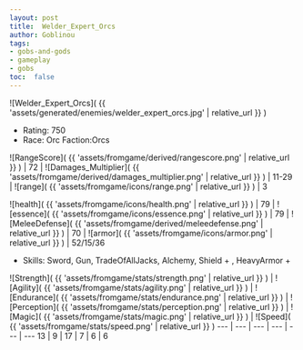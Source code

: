 ```yaml
---
layout: post
title:  Welder_Expert_Orcs
author: Goblinou
tags:
- gobs-and-gods
- gameplay
- gobs
toc:  false
---
```


![Welder_Expert_Orcs]( {{ 'assets/generated/enemies/welder_expert_orcs.jpg' | relative_url }} )
- Rating: 750
- Race: Orc  Faction:Orcs

![RangeScore]( {{ 'assets/fromgame/derived/rangescore.png' | relative_url }} ) | 72 | ![Damages_Multiplier]( {{ 'assets/fromgame/derived/damages_multiplier.png' | relative_url }} ) | 11-29 | ![range]( {{ 'assets/fromgame/icons/range.png' | relative_url }} ) | 3


![health]( {{ 'assets/fromgame/icons/health.png' | relative_url }} ) | 79 | ![essence]( {{ 'assets/fromgame/icons/essence.png' | relative_url }} ) | 79 | ![MeleeDefense]( {{ 'assets/fromgame/derived/meleedefense.png' | relative_url }} ) | 70 | ![armor]( {{ 'assets/fromgame/icons/armor.png' | relative_url }} ) | 52/15/36

* Skills: Sword, Gun, TradeOfAllJacks, Alchemy, Shield + , HeavyArmor + 

![Strength]( {{ 'assets/fromgame/stats/strength.png' | relative_url }} ) | ![Agility]( {{ 'assets/fromgame/stats/agility.png' | relative_url }} ) | ![Endurance]( {{ 'assets/fromgame/stats/endurance.png' | relative_url }} ) | ![Perception]( {{ 'assets/fromgame/stats/perception.png' | relative_url }} ) | ![Magic]( {{ 'assets/fromgame/stats/magic.png' | relative_url }} ) | ![Speed]( {{ 'assets/fromgame/stats/speed.png' | relative_url }} )
--- | --- | --- | --- | --- | ---
13 | 9 | 17 | 7 | 6 | 6
